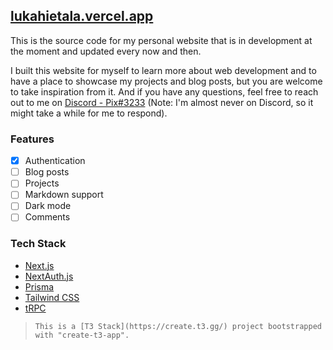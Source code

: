 ## [lukahietala.vercel.app](https://lukahietala.vercel.app)

This is the source code for my personal website that is in development at the moment and updated every now and then.

I built this website for myself to learn more about web development and to have a place to showcase my projects and blog posts, but you are welcome to take inspiration from it. And if you have any questions, feel free to reach out to me on [Discord - Pix#3233](https://discord.com) (Note: I'm almost never on Discord, so it might take a while for me to respond).

### Features

- [x] Authentication
- [ ] Blog posts
- [ ] Projects
- [ ] Markdown support
- [ ] Dark mode
- [ ] Comments

### Tech Stack

- [Next.js](https://nextjs.org)
- [NextAuth.js](https://next-auth.js.org)
- [Prisma](https://prisma.io)
- [Tailwind CSS](https://tailwindcss.com)
- [tRPC](https://trpc.io)

> `This is a [T3 Stack](https://create.t3.gg/) project bootstrapped with "create-t3-app".`
